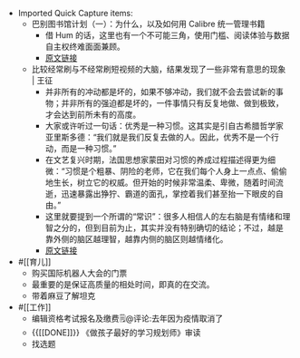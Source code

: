 - Imported Quick Capture items:
    - 巴别图书馆计划（一）：为什么，以及如何用 Calibre 统一管理书籍 
        - 借 Hum 的话，这里也有一个不可能三角，使用门槛、阅读体验与数据自主权终难面面兼顾。
        - [原文链接](https://utgd.net/article/20253)
    - 比较经常刷与不经常刷短视频的大脑，结果发现了一些非常有意思的现象 | 王征
        - 并非所有的冲动都是坏的，如果不够冲动，我们就不会去尝试新的事物；并非所有的强迫都是坏的，一件事情只有反复地做、做到极致，才会达到前所未有的高度。
        - 大家或许听过一句话：优秀是一种习惯。这其实是引自古希腊哲学家亚里斯多德：“我们就是我们反复去做的人。因此，优秀不是一个行动，而是一种习惯。”
        - 在文艺复兴时期，法国思想家蒙田对习惯的养成过程描述得更为细微：“习惯是个粗暴、阴险的老师，它在我们每个人身上一点点、偷偷地生长，树立它的权威。但开始的时候非常温柔、卑微，随着时间流逝，迅速暴露出狰狞、霸道的面孔，掌控着我们甚至抬一下眼皮的自由。”
        - 这里就要提到一个所谓的“常识”：很多人相信人的左右脑是有情绪和理智之分的，但到目前为止，其实并没有特别确切的结论；不过，越是靠外侧的脑区越理智，越靠内侧的脑区则越情绪化。
        - [原文链接](https://mp.weixin.qq.com/s?__biz=MzI4ODc0NjIzNQ==&mid=2247557218&idx=1&sn=a110678db217d351df0f71a4fabf417a&chksm=ec3a1ff6db4d96e02dc4b868133863ef684731e8d2dc87eafe724034029bdfdb0f3752a3e407&mpshare=1&scene=1&srcid=0818fR0FDsqGkSJGeTozghHh&sharer_sharetime=1692330575022&sharer_shareid=c51b7b13a0b085484bc7a81d87b76e86)
- #[[育儿]] 
    - 购买国际机器人大会的门票
    - 最重要的是保证高质量的相处时间，即真的在交流。 
    - 带着麻豆了解坦克
- #[[工作]]
    - 编辑资格考试报名及缴费🗒@评论:去年因为疫情取消了
    - {{[[DONE]]}} 《做孩子最好的学习规划师》审读
    - 找选题
